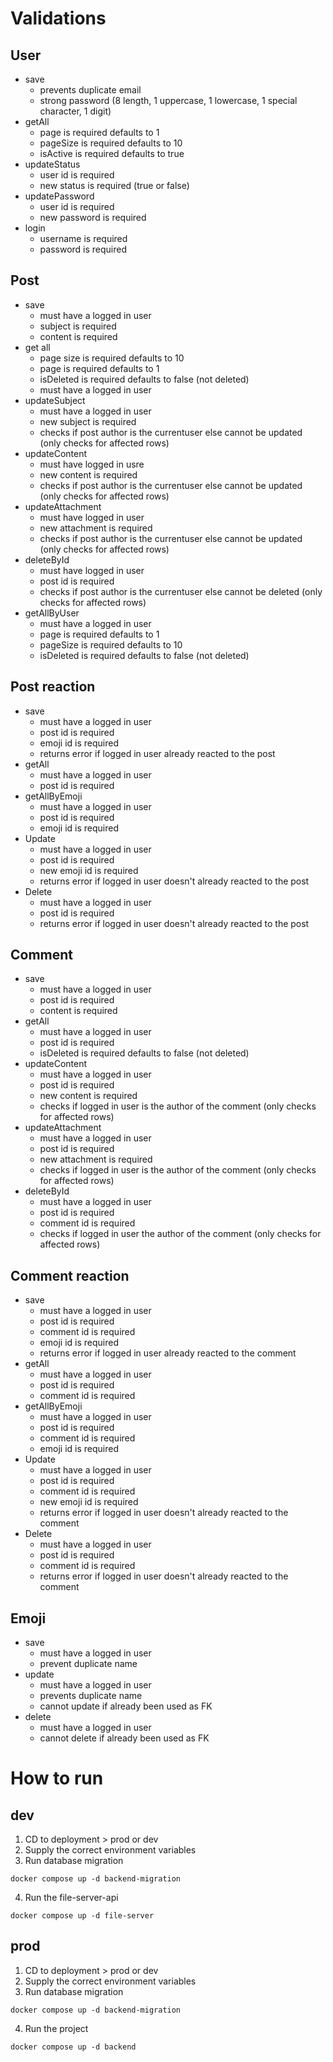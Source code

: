 # Validations
## User
   - save
     - prevents duplicate email
     - strong password (8 length, 1 uppercase, 1 lowercase, 1 special character, 1 digit)
   - getAll
     - page is required defaults to 1
     - pageSize is required defaults to 10
     - isActive is required defaults to true
   - updateStatus
     - user id is required
     - new status is required (true or false)
   - updatePassword
     - user id is required
     - new password is required
   - login
     - username is required
     - password is required
## Post
   - save
     - must have a logged in user
     - subject is required
     - content is required
   - get all
     - page size is required defaults to 10
     - page is required defaults to 1
     - isDeleted is required defaults to false (not deleted)
     - must have a logged in user
   - updateSubject
     - must have a logged in user
     - new subject is required
     - checks if post author is the currentuser else cannot be updated (only checks for affected rows)
   - updateContent
     - must have logged in usre
     - new content is required
     - checks if post author is the currentuser else cannot be updated (only checks for affected rows)
   - updateAttachment
     - must have logged in user
     - new attachment is required
     - checks if post author is the currentuser else cannot be updated (only checks for affected rows)
   - deleteById
     - must have logged in user
     - post id is required
     - checks if post author is the currentuser else cannot be deleted (only checks for affected rows)
   - getAllByUser
     - must have a logged in user
     - page is required defaults to 1
     - pageSize is required defaults to 10
     - isDeleted is required defaults to false (not deleted)
## Post reaction
   - save
     - must have a logged in user
     - post id is required
     - emoji id is required
     - returns error if logged in user already reacted to the post
   - getAll
      - must have a logged in user
      - post id is required
   - getAllByEmoji
      - must have a logged in user
      - post id is required
      - emoji id is required
   - Update
      - must have a logged in user
      - post id is required
      - new emoji id is required
      - returns error if logged in user doesn't already reacted to the post
   - Delete
      - must have a logged in user
      - post id is required
      - returns error if logged in user doesn't already reacted to the post
## Comment
   - save
     - must have a logged in user
     - post id is required
     - content is required
   - getAll
     - must have a logged in user
     - post id is required
     - isDeleted is required defaults to false (not deleted)
   - updateContent
      - must have a logged in user
      - post id is required
      - new content is required
      - checks if logged in user is the author of the comment (only checks for affected rows)
   - updateAttachment
      - must have a logged in user
      - post id is required
      - new attachment is required
      - checks if logged in user is the author of the comment (only checks for affected rows)
   - deleteById
      - must have a logged in user
      - post id is required
      - comment id is required
      - checks if logged in user the author of the comment (only checks for affected rows)
## Comment reaction
- save
     - must have a logged in user
     - post id is required
     - comment id is required
     - emoji id is required
     - returns error if logged in user already reacted to the comment
- getAll
     - must have a logged in user
     - post id is required
     - comment id is required
- getAllByEmoji
     - must have a logged in user
     - post id is required
     - comment id is required
     - emoji id is required
- Update
     - must have a logged in user
     - post id is required
     - comment id is required
     - new emoji id is required
     - returns error if logged in user doesn't already reacted to the comment
- Delete
     - must have a logged in user
     - post id is required
     - comment id is required
     - returns error if logged in user doesn't already reacted to the comment
## Emoji
   - save
     - must have a logged in user
     - prevent duplicate name
   - update
     - must have a logged in user
     - prevents duplicate name
     - cannot update if already been used as FK
   - delete
     - must have a logged in user
     - cannot delete if already been used as FK
# How to run
## dev
1. CD to deployment > prod or dev
2. Supply the correct environment variables
3. Run database migration
```
docker compose up -d backend-migration
```
4. Run the file-server-api
```
docker compose up -d file-server
```

## prod
1. CD to deployment > prod or dev
2. Supply the correct environment variables
3. Run database migration
```
docker compose up -d backend-migration
```

4. Run the project
```
docker compose up -d backend
```